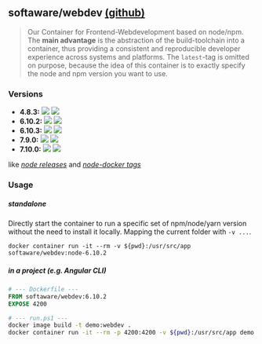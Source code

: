 ## softaware/webdev [(github)](https://github.com/softawaregmbh/docker-webdev)
> Our Container for Frontend-Webdevelopment based on node/npm.
The **main advantage** is the abstraction of the build-toolchain into a container, thus providing a consistent and reproducible developer experience across systems and platforms.
The `latest`-tag is omitted on purpose, because the idea of this container is to exactly specify the node and npm version you want to use.

### Versions


- **4.8.3:** [![](https://images.microbadger.com/badges/version/softaware/webdev:node-4.8.3.svg)](https://microbadger.com/images/softaware/webdev:node-4.8.3 "Get your own version badge on microbadger.com") [![](https://images.microbadger.com/badges/image/softaware/webdev:node-4.8.3.svg)](https://microbadger.com/images/softaware/webdev:node-4.8.3 "Get your own image badge on microbadger.com")
- **6.10.2:** [![](https://images.microbadger.com/badges/version/softaware/webdev:node-6.10.2.svg)](https://microbadger.com/images/softaware/webdev:node-6.10.2 "Get your own version badge on microbadger.com") [![](https://images.microbadger.com/badges/image/softaware/webdev:node-6.10.2.svg)](https://microbadger.com/images/softaware/webdev:node-6.10.2 "Get your own image badge on microbadger.com")
- **6.10.3:** [![](https://images.microbadger.com/badges/version/softaware/webdev:node-6.10.3.svg)](https://microbadger.com/images/softaware/webdev:node-6.10.3 "Get your own version badge on microbadger.com") [![](https://images.microbadger.com/badges/image/softaware/webdev:node-6.10.3.svg)](https://microbadger.com/images/softaware/webdev:node-6.10.3 "Get your own image badge on microbadger.com")
- **7.9.0:** [![](https://images.microbadger.com/badges/version/softaware/webdev:node-7.9.0.svg)](https://microbadger.com/images/softaware/webdev:node-7.9.0 "Get your own version badge on microbadger.com") [![](https://images.microbadger.com/badges/image/softaware/webdev:node-7.9.0.svg)](https://microbadger.com/images/softaware/webdev:node-7.9.0 "Get your own image badge on microbadger.com")
- **7.10.0:** [![](https://images.microbadger.com/badges/version/softaware/webdev:node-7.10.0.svg)](https://microbadger.com/images/softaware/webdev:node-7.10.0 "Get your own version badge on microbadger.com") [![](https://images.microbadger.com/badges/image/softaware/webdev:node-7.10.0.svg)](https://microbadger.com/images/softaware/webdev:node-7.10.0 "Get your own image badge on microbadger.com")

like [*node releases*](https://nodejs.org/en/download/releases/) and [*node-docker tags*](https://hub.docker.com/r/library/node/)

### Usage
##### *standalone*
Directly start the container to run a specific set of npm/node/yarn version without the need to install it locally. Mapping the current folder with `-v ...`.
```
docker container run -it --rm -v ${pwd}:/usr/src/app softaware/webdev:node-6.10.2
```

##### *in a project (e.g. Angular CLI)*
```Dockerfile
# --- Dockerfile ---
FROM softaware/webdev:6.10.2
EXPOSE 4200
```
```bash
# --- run.ps1 ---
docker image build -t demo:webdev .
docker container run -it --rm -p 4200:4200 -v ${pwd}:/usr/src/app demo:webdev
```
